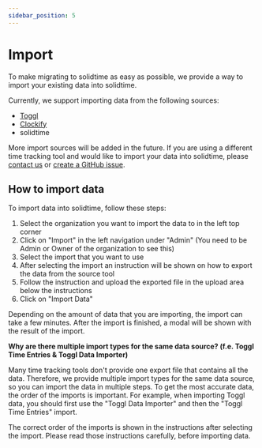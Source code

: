 ```yaml
---
sidebar_position: 5
---
```


# Import

To make migrating to solidtime as easy as possible, we provide a way to import your existing data into solidtime.

Currently, we support importing data from the following sources:
 - [Toggl](https://toggl.com/)
 - [Clockify](https://clockify.me/)
 - solidtime

More import sources will be added in the future.
If you are using a different time tracking tool and would like to import your data into solidtime, please [contact us](mailto:hello@solidtime.io) or [create a GitHub issue](https://github.com/solidtime-io/solidtime/issues/new).

## How to import data

To import data into solidtime, follow these steps:

1. Select the organization you want to import the data to in the left top corner
2. Click on "Import" in the left navigation under "Admin" (You need to be Admin or Owner of the organization to see this)
3. Select the import that you want to use
4. After selecting the import an instruction will be shown on how to export the data from the source tool
5. Follow the instruction and upload the exported file in the upload area below the instructions
6. Click on "Import Data"

Depending on the amount of data that you are importing, the import can take a few minutes.
After the import is finished, a modal will be shown with the result of the import.

**Why are there multiple import types for the same data source? (f.e. Toggl Time Entries & Toggl Data Importer)**

Many time tracking tools don't provide one export file that contains all the data.
Therefore, we provide multiple import types for the same data source, so you can import the data in multiple steps.
To get the most accurate data, the order of the imports is important.
For example, when importing Toggl data, you should first use the "Toggl Data Importer" and then the "Toggl Time Entries" import.

The correct order of the imports is shown in the instructions after selecting the import. Please read those instructions carefully, before importing data.
